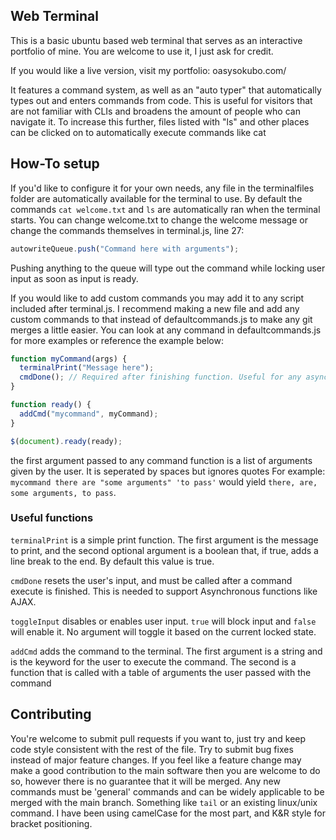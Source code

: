 ## Web Terminal

This is a basic ubuntu based web terminal that serves as an interactive portfolio of mine.
You are welcome to use it, I just ask for credit.

If you would like a live version, visit my portfolio: oasysokubo.com/

It features a command system, as well as an "auto typer" that automatically types out and enters commands from code.
This is useful for visitors that are not familiar with CLIs and broadens the amount of people who can navigate it.
To increase this further, files listed with "ls" and other places can be clicked on to automatically execute commands like cat

## How-To setup

If you'd like to configure it for your own needs, any file in the terminalfiles folder are automatically available for the terminal to use.
By default the commands `cat welcome.txt` and `ls` are automatically ran when the terminal starts. You can change welcome.txt to change the welcome message or change the commands themselves in terminal.js, line 27:

```js
autowriteQueue.push("Command here with arguments");
```

Pushing anything to the queue will type out the command while locking user input as soon as input is ready.


If you would like to add custom commands you may add it to any script included after terminal.js. I recommend making a new file and add any custom commands to that instead of defaultcommands.js to make any git merges a little easier.
You can look at any command in defaultcommands.js for more examples or reference the example below:

```js
function myCommand(args) {
  terminalPrint("Message here");
  cmdDone(); // Required after finishing function. Useful for any asynchronous functions. (ie. AJAX)
}

function ready() {
  addCmd("mycommand", myCommand);
}

$(document).ready(ready);
```

the first argument passed to any command function is a list of arguments given by the user. It is seperated by spaces but ignores quotes
For example: `mycommand there are "some arguments" 'to pass'` would yield `there, are, some arguments, to pass`.

### Useful functions

`terminalPrint` is a simple print function. The first argument is the message to print, and the second optional argument is a boolean that, if true, adds a line break to the end. By default this value is true.

`cmdDone` resets the user's input, and must be called after a command execute is finished. This is needed to support Asynchronous functions like AJAX.

`toggleInput` disables or enables user input. `true` will block input and `false` will enable it. No argument will toggle it based on the current locked state.

`addCmd` adds the command to the terminal. The first argument is a string and is the keyword for the user to execute the command. The second is a function that is called with a table of arguments the user passed with the command


## Contributing

You're welcome to submit pull requests if you want to, just try and keep code style consistent with the rest of the file.
Try to submit bug fixes instead of major feature changes. If you feel like a feature change may make a good contribution to the main software then you are welcome to do so, however there is no guarantee that it will be merged. Any new commands must be 'general' commands and can be widely applicable to be merged with the main branch. Something like `tail` or an existing linux/unix command.
I have been using camelCase for the most part, and K&R style for bracket positioning.
